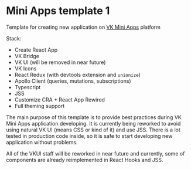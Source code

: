 # Mini Apps template 1

Template for creating new application on [VK Mini Apps](https://vk.com/vkappsdev) 
platform

Stack:
- Create React App
- VK Bridge
- VK UI (will be removed in near future)
- VK Icons
- React Redux (with devtools extension and `unionize`)
- Apollo Client (queries, mutations, subscriptions)
- Typescript
- JSS
- Customize CRA + React App Rewired
- Full theming support

The main purpose of this template is to provide best practices during
VK Mini Apps application developing. It is currently being reworked to avoid
using natural VK UI (means CSS or kind of it) and use JSS. There is a lot
tested in production code inside, so it is safe to start developing new 
application without problems.

All of the VKUI staff will be reworked in near future and currently, some
of components are already reimplemented in React Hooks and JSS.
